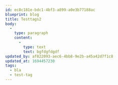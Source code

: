 ```yaml
---
id: ec8c181e-bdc1-4bf3-a899-a0e3b77188ac
blueprint: blog
title: Testtags2
body:
  -
    type: paragraph
    content:
      -
        type: text
        text: bgfdgfdgdf
updated_by: af822093-aec6-4bb8-9e2b-a45a42d7f1c8
updated_at: 1694457230
tags:
  - bla
  - test-tag
---
```

